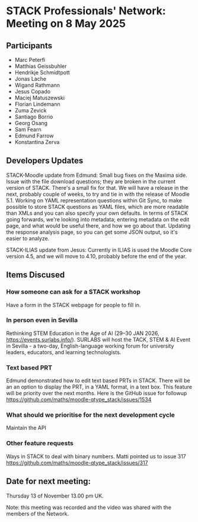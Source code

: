 # STACK Professionals' Network: Meeting on 8 May 2025

## Participants
* Marc Peterfi
* Matthias Geissbuhler
* Hendrikje Schmidtpott
* Jonas Lache
* Wigand Rathmann
* Jesus Copado
* Maciej Matuszewski
* Florian Lindemann
* Zuma Zevick
* Santiago Borrio
* Georg Osang
* Sam Fearn
* Edmund Farrow
* Konstantina Zerva


## Developers Updates

STACK-Moodle update from Edmund: Small bug fixes on the Maxima side. Issue with the file download questions; they are broken in the current version of STACK. There's a small fix for that. We will have a release in the next, probably couple of weeks, to try and tie in with the release of Moodle 5.1. Working on YAML representation questions within Git Sync, to make possible to store STACK questions as YAML files, which are more readable than XMLs and you can also specify your own defaults. 
In terms of STACK going forwards, we're looking into metadata; entering metadata on the edit page, and what would be useful there, and how we go about that. Updating the response analysis page, so you can get some JSON output, so it's easier to analyze.

STACK-ILIAS update from Jesus: Currently in ILIAS is used the Moodle Core version 4.5, and we will move to 4.10, probably before the end of the year. 

## Items Discused

### How someone can ask for a STACK workshop
Have a form in the STACK webpage for people to fill in.

### In person even in Sevilla
Rethinking STEM Education in the Age of AI (29–30 JAN 2026, <https://events.surlabs.info/>). SURLABS will host the TACK, STEM & AI Event in Sevilla - a two-day, English-language working forum for university leaders, educators, and learning technologists.

### Text based PRT
Edmund demonstrated how to edit text based PRTs in STACK. There will be an an option to display the PRT, in a YAML format, in a text box. This feature will be priority over the next months. Here is the GitHub issue for followup <https://github.com/maths/moodle-qtype_stack/issues/1534>

### What should we prioritise for the next development cycle
Maintain the API 

### Other feature requests
Ways in STACK to deal with binary numbers. Matti pointed us to issue 317 <https://github.com/maths/moodle-qtype_stack/issues/317>

## Date for next meeting:
Thursday 13 of November 13.00 pm UK.


Note: this meeting was recorded and the video was shared with the members of the Network. 